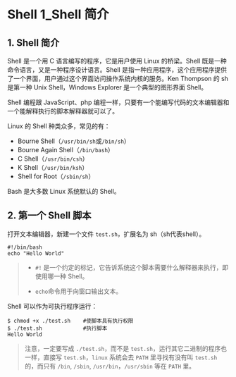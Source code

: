 # Shell 1_Shell 简介

## 1. Shell 简介

Shell 是一个用 C 语言编写的程序，它是用户使用 Linux 的桥梁。Shell 既是一种命令语言，又是一种程序设计语言。Shell 是指一种应用程序，这个应用程序提供了一个界面，用户通过这个界面访问操作系统内核的服务。Ken Thompson 的 sh 是第一种 Unix Shell，Windows Explorer 是一个典型的图形界面 Shell。

Shell 编程跟 JavaScript、php 编程一样，只要有一个能编写代码的文本编辑器和一个能解释执行的脚本解释器就可以了。

Linux 的 Shell 种类众多，常见的有：

- Bourne Shell（`/usr/bin/sh`或`/bin/sh`）
- Bourne Again Shell（`/bin/bash`）
- C Shell（`/usr/bin/csh`）
- K Shell（`/usr/bin/ksh`）
- Shell for Root（`/sbin/sh`）

Bash 是大多数 Linux 系统默认的 Shell。

## 2. 第一个 Shell 脚本

打开文本编辑器，新建一个文件 `test.sh`，扩展名为 sh（sh代表shell）。

```shell
#!/bin/bash
echo "Hello World"
```

> - `#!` 是一个约定的标记，它告诉系统这个脚本需要什么解释器来执行，即使用哪一种 Shell。
>
> - `echo`命令用于向窗口输出文本。

Shell 可以作为可执行程序运行：

```shell
$ chmod +x ./test.sh    #使脚本具有执行权限
$ ./test.sh  			#执行脚本
Hello World
```

> 注意，一定要写成 `./test.sh`，而不是 `test.sh`，运行其它二进制的程序也一样，直接写 `test.sh`，`linux` 系统会去 `PATH` 里寻找有没有叫 `test.sh` 的，而只有 `/bin`, `/sbin`, `/usr/bin`，`/usr/sbin` 等在 `PATH` 里。


